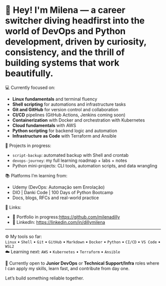 # 👋 Hey! I'm Milena — a career switcher diving headfirst into the world of **DevOps** and **Python development**, driven by curiosity, consistency, and the thrill of building systems that work beautifully.

💻 Currently focused on:
- **Linux fundamentals** and terminal fluency  
- **Shell scripting** for automations and infrastructure tasks  
- **Git and GitHub** for version control and collaboration  
- **CI/CD** pipelines (GitHub Actions, Jenkins coming soon)  
- **Containerization** with Docker and orchestration with Kubernetes  
- **Cloud fundamentals** with AWS  
- **Python scripting** for backend logic and automation  
- **Infrastructure as Code** with Terraform and Ansible

🚀 Projects in progress:
- `script-backup`: automated backup with Shell and crontab  
- `devops-journey`: my full learning roadmap + labs + notes  
- Python mini-projects: CLI tools, automation scripts, and data wrangling

📚 Platforms I’m learning from:
- Udemy (DevOps: Automação sem Enrolação)  
- DIO | Danki Code | 100 Days of Python Bootcamp  
- Docs, blogs, RFCs and real-world practice

🔗 Links:
- 📂 Portfolio in progress:https://github.com/milenadilly    
- 💼 LinkedIn: https://linkedin.com/in/dillymilena

---

⚙️ My tools so far:  
`Linux` • `Shell` • `Git` • `GitHub` • `Markdown` • `Docker` • `Python` • `CI/CD` • `VS Code` • `WSL2`  
☁️ Learning next: `AWS` • `Kubernetes` • `Terraform` • `Ansible`

📌 Currently open to **Junior DevOps** or **Technical Support/Infra** roles where I can apply my skills, learn fast, and contribute from day one.

Let’s build something reliable together.

